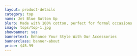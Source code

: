 ```yaml
---
layout: product-details
category: top
name: Jet Blue Button Up
blurb: Made with 100% cotton, perfect for formal occasions
image: tops/top-1.jpg
showbanner: yes
bannertext: Enhance Your Style With Our Accessories
bannerclass: banner-about
price: $45.99
---
```

